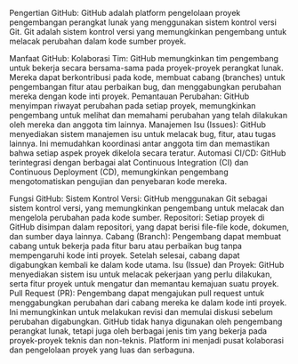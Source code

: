 Pengertian GitHub:
GitHub adalah platform pengelolaan proyek pengembangan perangkat lunak yang menggunakan sistem kontrol versi Git. Git adalah sistem kontrol versi yang memungkinkan pengembang untuk melacak perubahan dalam kode sumber proyek.

Manfaat GitHub:
Kolaborasi Tim: GitHub memungkinkan tim pengembang untuk bekerja secara bersama-sama pada proyek-proyek perangkat lunak. Mereka dapat berkontribusi pada kode, membuat cabang (branches) untuk pengembangan fitur atau perbaikan bug, dan menggabungkan perubahan mereka dengan kode inti proyek.
Pemantauan Perubahan: GitHub menyimpan riwayat perubahan pada setiap proyek, memungkinkan pengembang untuk melihat dan memahami perubahan yang telah dilakukan oleh mereka dan anggota tim lainnya.
Manajemen Isu (Issues): GitHub menyediakan sistem manajemen isu untuk melacak bug, fitur, atau tugas lainnya. Ini memudahkan koordinasi antar anggota tim dan memastikan bahwa setiap aspek proyek dikelola secara teratur.
Automasi CI/CD: GitHub terintegrasi dengan berbagai alat Continuous Integration (CI) dan Continuous Deployment (CD), memungkinkan pengembang mengotomatiskan pengujian dan penyebaran kode mereka.

Fungsi GitHub:
Sistem Kontrol Versi: GitHub menggunakan Git sebagai sistem kontrol versi, yang memungkinkan pengembang untuk melacak dan mengelola perubahan pada kode sumber.
Repositori: Setiap proyek di GitHub disimpan dalam repositori, yang dapat berisi file-file kode, dokumen, dan sumber daya lainnya.
Cabang (Branch): Pengembang dapat membuat cabang untuk bekerja pada fitur baru atau perbaikan bug tanpa mempengaruhi kode inti proyek. Setelah selesai, cabang dapat digabungkan kembali ke dalam kode utama.
Isu (Issue) dan Proyek: GitHub menyediakan sistem isu untuk melacak pekerjaan yang perlu dilakukan, serta fitur proyek untuk mengatur dan memantau kemajuan suatu proyek.
Pull Request (PR): Pengembang dapat mengajukan pull request untuk menggabungkan perubahan dari cabang mereka ke dalam kode inti proyek. Ini memungkinkan untuk melakukan revisi dan memulai diskusi sebelum perubahan digabungkan.
GitHub tidak hanya digunakan oleh pengembang perangkat lunak, tetapi juga oleh berbagai jenis tim yang bekerja pada proyek-proyek teknis dan non-teknis. Platform ini menjadi pusat kolaborasi dan pengelolaan proyek yang luas dan serbaguna.





